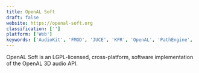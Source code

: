 ```yaml
---
title: OpenAL Soft
draft: false 
website: https://openal-soft.org
classification: ['']
platform: ['Web']
keywords: ['AudioKit', 'FMOD', 'JUCE', 'KFR', 'OpenAL', 'PathEngine', 'PortAudio', 'RtAudio', 'Wwise', 'wxWidgets']
---
```

OpenAL Soft is an LGPL-licensed, cross-platform, software implementation of the OpenAL 3D audio API.